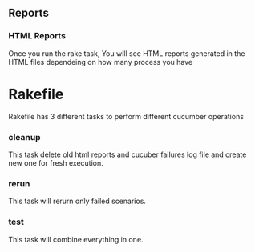 ## Reports

### HTML Reports
  Once you run the rake task, You will see HTML reports generated in the HTML files dependeing on how many process you have

# Rakefile

  Rakefile has 3 different tasks to perform different cucumber operations

### cleanup

  This task delete old html reports and cucuber failures log file and create new one for fresh execution.

### rerun

This task will rerurn only failed scenarios.

### test

This task will combine everything in one.
